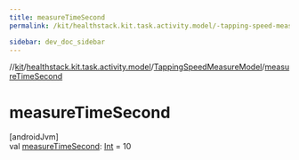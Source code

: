 ```yaml
---
title: measureTimeSecond
permalink: /kit/healthstack.kit.task.activity.model/-tapping-speed-measure-model/measure-time-second.html

sidebar: dev_doc_sidebar
---
```

//[kit](../../../kit.html)/[healthstack.kit.task.activity.model](../index.html)/[TappingSpeedMeasureModel](index.html)/[measureTimeSecond](measure-time-second.html)



# measureTimeSecond



[androidJvm]\
val [measureTimeSecond](measure-time-second.html): [Int](https://kotlinlang.org/api/latest/jvm/stdlib/kotlin/-int/index.html) = 10




